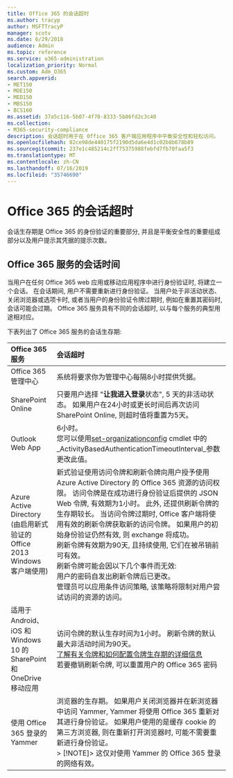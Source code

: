 ```yaml
---
title: Office 365 的会话超时
ms.author: tracyp
author: MSFTTracyP
manager: scotv
ms.date: 6/29/2018
audience: Admin
ms.topic: reference
ms.service: o365-administration
localization_priority: Normal
ms.custom: Adm_O365
search.appverid:
- MET150
- MOE150
- MED150
- MBS150
- BCS160
ms.assetid: 37a5c116-5b07-4f70-8333-5b86fd2c3c40
ms.collection:
- M365-security-compliance
description: 会话超时用于在 Office 365 客户端应用程序中平衡安全性和轻松访问。
ms.openlocfilehash: 82ce98de440175f2190d5da6e4d1c02b8b678b89
ms.sourcegitcommit: 237e1c485214c2ff75375988febfd7fb70faa5f3
ms.translationtype: MT
ms.contentlocale: zh-CN
ms.lasthandoff: 07/16/2019
ms.locfileid: "35746690"
---
```

# <a name="session-timeouts-for-office-365"></a>Office 365 的会话超时

会话生存期是 Office 365 的身份验证的重要部分, 并且是平衡安全性的重要组成部分以及用户提示其凭据的提示次数。
  
## <a name="session-times-for-office-365-services"></a>Office 365 服务的会话时间

当用户在任何 Office 365 web 应用或移动应用程序中进行身份验证时, 将建立一个会话。 在会话期间, 用户不需要重新进行身份验证。 当用户处于非活动状态、关闭浏览器或选项卡时, 或者当用户的身份验证令牌过期时, 例如在重置其密码时, 会话可能会过期。 Office 365 服务具有不同的会话超时, 以与每个服务的典型用途相对应。
  
下表列出了 Office 365 服务的会话生存期:
  
|**Office 365 服务**|**会话超时**|
|:-----|:-----|
|Office 365 管理中心  <br/> |系统将要求你为管理中心每隔8小时提供凭据。  <br/> |
|SharePoint Online  <br/> |只要用户选择 "**让我进入登录**状态", 5 天的非活动状态。 如果用户在24小时或更长时间后再次访问 SharePoint Online, 则超时值将重置为5天。  <br/> |
|Outlook Web App  <br/> |6小时。  <br/> 您可以使用[set-organizationconfig](https://go.microsoft.com/fwlink/p/?LinkId=615378) cmdlet 中的_ActivityBasedAuthenticationTimeoutInterval_参数更改此值。  <br/> |
|Azure Active Directory  <br/> (由启用新式验证的 Office 2013 Windows 客户端使用)  <br/> | 新式验证使用访问令牌和刷新令牌向用户授予使用 Azure Active Directory 的 Office 365 资源的访问权限。 访问令牌是在成功进行身份验证后提供的 JSON Web 令牌, 有效期为1小时。 此外, 还提供刷新令牌的生存期较长。 当访问令牌过期时, Office 客户端将使用有效的刷新令牌获取新的访问令牌。 如果用户的初始身份验证仍然有效, 则 exchange 将成功。  <br/>  刷新令牌有效期为90天, 且持续使用, 它们在被吊销前可有效。  <br/>  刷新令牌可能会因以下几个事件而无效:  <br/>  用户的密码自发出刷新令牌后已更改。  <br/>  管理员可以应用条件访问策略, 该策略将限制对用户尝试访问的资源的访问。  <br/> |
|适用于 Android、iOS 和 Windows 10 的 SharePoint 和 OneDrive 移动应用  <br/> |访问令牌的默认生存时间为1小时。 刷新令牌的默认最大非活动时间为90天。  <br/> [了解有关令牌和如何配置令牌生存期的详细信息](https://docs.microsoft.com/en-us/azure/active-directory/active-directory-configurable-token-lifetimes) <br/> 若要撤销刷新令牌, 可以重置用户的 Office 365 密码  <br/> |
|使用 Office 365 登录的 Yammer  <br/> |浏览器的生存期。 如果用户关闭浏览器并在新浏览器中访问 Yammer, Yammer 将使用 Office 365 重新对其进行身份验证。 如果用户使用的是缓存 cookie 的第三方浏览器, 则在重新打开浏览器时, 可能不需要重新进行身份验证。  <br/> > [!NOTE]> 这仅对使用 Yammer 的 Office 365 登录的网络有效。           |
   

